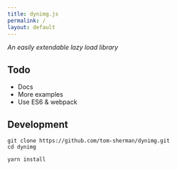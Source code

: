 ```yaml
---
title: dynimg.js
permalink: /
layout: default
---
```


*An easily extendable lazy load library*

## Todo

* Docs
* More examples
* Use ES6 & webpack

## Development

```
git clone https://github.com/tom-sherman/dynimg.git
cd dynimg
```

```ruby
yarn install
```
